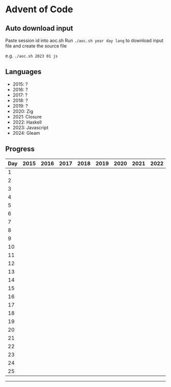 # Advent of Code

## Auto download input

Paste session id into aoc.sh
Run `./aoc.sh year day lang` to download input file and create the source file

e.g. `./aoc.sh 2023 01 js`

## Languages

- 2015: ?
- 2016: ?
- 2017: ?
- 2018: ?
- 2019: ?
- 2020: Zig
- 2021: Closure
- 2022: Haskell
- 2023: Javascript
- 2024: Gleam

## Progress

| Day | 2015 | 2016 | 2017 | 2018 | 2019 | 2020 | 2021 | 2022 | 2023 | 2024 |
| --- | ---- | ---- | ---- | ---- | ---- | ---- | ---- | ---- | ---- | ---- |
| 1   |      |      |      |      |      |      |      |      | ✔︎   | ✔︎   |
| 2   |      |      |      |      |      |      |      |      | ✔︎   | ✔︎   |
| 3   |      |      |      |      |      |      |      |      |      | ✔︎   |
| 4   |      |      |      |      |      |      |      |      |      |      | 
| 5   |      |      |      |      |      |      |      |      |      |      | 
| 6   |      |      |      |      |      |      |      |      |      |      | 
| 7   |      |      |      |      |      |      |      |      |      |      |
| 8   |      |      |      |      |      |      |      |      |      |      |
| 9   |      |      |      |      |      |      |      |      |      |      |
| 10  |      |      |      |      |      |      |      |      |      |      |
| 11  |      |      |      |      |      |      |      |      |      |      |
| 12  |      |      |      |      |      |      |      |      |      |      |
| 13  |      |      |      |      |      |      |      |      |      |      |
| 14  |      |      |      |      |      |      |      |      |      |      |
| 15  |      |      |      |      |      |      |      |      |      |      |
| 16  |      |      |      |      |      |      |      |      |      |      |
| 17  |      |      |      |      |      |      |      |      |      |      |
| 18  |      |      |      |      |      |      |      |      |      |      |
| 19  |      |      |      |      |      |      |      |      |      |      |
| 20  |      |      |      |      |      |      |      |      |      |      |
| 21  |      |      |      |      |      |      |      |      |      |      |
| 22  |      |      |      |      |      |      |      |      |      |      |
| 23  |      |      |      |      |      |      |      |      |      |      |
| 24  |      |      |      |      |      |      |      |      |      |      |
| 25  |      |      |      |      |      |      |      |      |      |      |

--------
